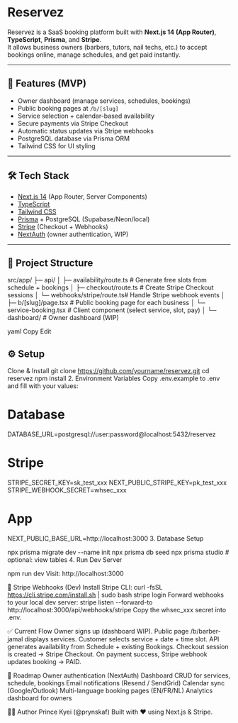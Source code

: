 # Reservez

Reservez is a SaaS booking platform built with **Next.js 14 (App Router)**, **TypeScript**, **Prisma**, and **Stripe**.  
It allows business owners (barbers, tutors, nail techs, etc.) to accept bookings online, manage schedules, and get paid instantly.

---

## 🚀 Features (MVP)

- Owner dashboard (manage services, schedules, bookings)
- Public booking pages at `/b/[slug]`
- Service selection + calendar-based availability
- Secure payments via Stripe Checkout
- Automatic status updates via Stripe webhooks
- PostgreSQL database via Prisma ORM
- Tailwind CSS for UI styling

---

## 🛠️ Tech Stack

- [Next.js 14](https://nextjs.org/) (App Router, Server Components)
- [TypeScript](https://www.typescriptlang.org/)
- [Tailwind CSS](https://tailwindcss.com/)
- [Prisma](https://www.prisma.io/) + PostgreSQL (Supabase/Neon/local)
- [Stripe](https://stripe.com/) (Checkout + Webhooks)
- [NextAuth](https://next-auth.js.org/) (owner authentication, WIP)

---

## 📂 Project Structure

src/app/
├─ api/
│ ├─ availability/route.ts # Generate free slots from schedule + bookings
│ ├─ checkout/route.ts # Create Stripe Checkout sessions
│ └─ webhooks/stripe/route.ts# Handle Stripe webhook events
│
├─ b/[slug]/page.tsx # Public booking page for each business
│ └─ service-booking.tsx # Client component (select service, slot, pay)
│
└─ dashboard/ # Owner dashboard (WIP)

yaml
Copy
Edit


## ⚙️ Setup

Clone & Install
git clone https://github.com/yourname/reservez.git
cd reservez
npm install
2. Environment Variables
Copy .env.example to .env and fill with your values:


# Database
DATABASE_URL=postgresql://user:password@localhost:5432/reservez

# Stripe
STRIPE_SECRET_KEY=sk_test_xxx
NEXT_PUBLIC_STRIPE_KEY=pk_test_xxx
STRIPE_WEBHOOK_SECRET=whsec_xxx

# App
NEXT_PUBLIC_BASE_URL=http://localhost:3000
3. Database Setup

npx prisma migrate dev --name init
npx prisma db seed
npx prisma studio  # optional: view tables
4. Run Dev Server

npm run dev
Visit: http://localhost:3000



🔔 Stripe Webhooks (Dev)
Install Stripe CLI:
curl -fsSL https://cli.stripe.com/install.sh | sudo bash
stripe login
Forward webhooks to your local dev server:
stripe listen --forward-to http://localhost:3000/api/webhooks/stripe
Copy the whsec_xxx secret into .env.


✅ Current Flow
Owner signs up (dashboard WIP).
Public page /b/barber-jamal displays services.
Customer selects service + date + time slot.
API generates availability from Schedule + existing Bookings.
Checkout session is created → Stripe Checkout.
On payment success, Stripe webhook updates booking → PAID.

📌 Roadmap
 Owner authentication (NextAuth)
 Dashboard CRUD for services, schedule, bookings
 Email notifications (Resend / SendGrid)
 Calendar sync (Google/Outlook)
 Multi-language booking pages (EN/FR/NL)
 Analytics dashboard for owners

🧑‍💻 Author
Prince Kyei (@prynskaf)
Built with ❤️ using Next.js & Stripe.

